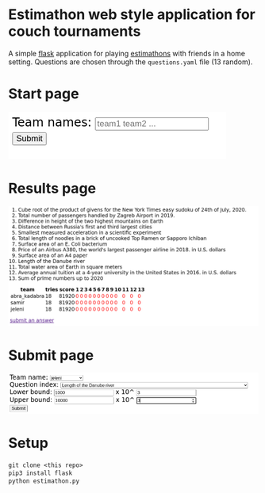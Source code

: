 # Estimathon web style application for couch tournaments

A simple [flask](https://flask.palletsprojects.com/en/1.1.x/) application for playing [estimathons](https://estimathon.com/) with friends in a home setting.
Questions are chosen through the `questions.yaml` file (13 random).

# Start page

![estimathon.png](./img/estimathon.png)

# Results page

![results.png](./img/results.png)

# Submit page

![submit.png](./img/submit.png)

# Setup

```
git clone <this repo>
pip3 install flask
python estimathon.py
```
